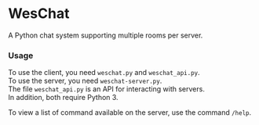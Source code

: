 # WesChat
A Python chat system supporting multiple rooms per server.

### Usage
To use the client, you need `weschat.py` and `weschat_api.py`.  
To use the server, you need `weschat-server.py`.  
The file `weschat_api.py` is an API for interacting with servers.  
In addition, both require Python 3.

To view a list of command available on the server, use the command `/help`.